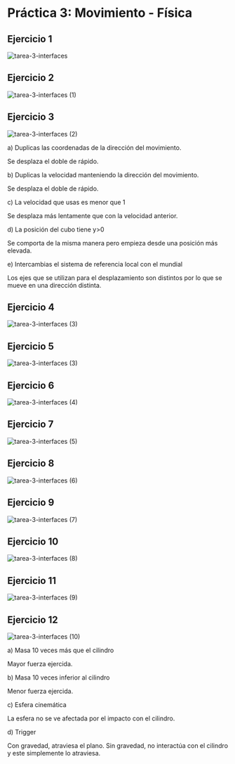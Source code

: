# Práctica 3: Movimiento - Física

## Ejercicio 1

![tarea-3-interfaces](https://github.com/Francisco-Marques-Armas/tarea-3-interfaces/assets/72305337/4bbc675a-be0d-48fb-9246-ac7078d92178)


## Ejercicio 2

![tarea-3-interfaces (1)](https://github.com/Francisco-Marques-Armas/tarea-3-interfaces/assets/72305337/c1d533a7-cb1d-4817-8736-7552dc3c3793)

## Ejercicio 3

![tarea-3-interfaces (2)](https://github.com/Francisco-Marques-Armas/tarea-3-interfaces/assets/72305337/00d6c004-9ed4-4580-9b1d-a69240e1e539)

a) Duplicas las coordenadas de la dirección del movimiento.

Se desplaza el doble de rápido.

b) Duplicas la velocidad manteniendo la dirección del movimiento.

Se desplaza el doble de rápido.

c) La velocidad que usas es menor que 1

Se desplaza más lentamente que con la velocidad anterior.

d) La posición del cubo tiene y>0

Se comporta de la misma manera pero empieza desde una posición más elevada.

e) Intercambias el sistema de referencia local con el mundial

Los ejes que se utilizan para el desplazamiento son distintos por lo que se mueve en una dirección distinta.

## Ejercicio 4

![tarea-3-interfaces (3)](https://github.com/Francisco-Marques-Armas/tarea-3-interfaces/assets/72305337/eb520cf6-7fca-47bd-8b9c-78d9b34e6c33)

## Ejercicio 5

![tarea-3-interfaces (3)](https://github.com/Francisco-Marques-Armas/tarea-3-interfaces/assets/72305337/eb520cf6-7fca-47bd-8b9c-78d9b34e6c33)

## Ejercicio 6
![tarea-3-interfaces (4)](https://github.com/Francisco-Marques-Armas/tarea-3-interfaces/assets/72305337/8ccff89e-4bda-4c2d-9ef5-3c53d968f831)

## Ejercicio 7 
![tarea-3-interfaces (5)](https://github.com/Francisco-Marques-Armas/tarea-3-interfaces/assets/72305337/dc5ff7cb-c138-4966-859a-0df2beb1ca1c)

## Ejercicio 8
![tarea-3-interfaces (6)](https://github.com/Francisco-Marques-Armas/tarea-3-interfaces/assets/72305337/1148721e-3484-406e-bc5e-a7a66bf06bf9)


## Ejercicio 9
![tarea-3-interfaces (7)](https://github.com/Francisco-Marques-Armas/tarea-3-interfaces/assets/72305337/226ae3fd-b84e-49bd-92eb-681f530f31fe)


## Ejercicio 10
![tarea-3-interfaces (8)](https://github.com/Francisco-Marques-Armas/tarea-3-interfaces/assets/72305337/7a845980-bcb2-431f-9f57-4c709a4e2515)


## Ejercicio 11
![tarea-3-interfaces (9)](https://github.com/Francisco-Marques-Armas/tarea-3-interfaces/assets/72305337/f6f2c927-e497-461d-828f-1872342b6b61)

## Ejercicio 12

![tarea-3-interfaces (10)](https://github.com/Francisco-Marques-Armas/tarea-3-interfaces/assets/72305337/c858721a-fabf-49e3-8bf8-f7d6ef263f14)

a) Masa 10 veces más que el cilindro

Mayor fuerza ejercida.

b) Masa 10 veces inferior al cilindro

Menor fuerza ejercida.

c) Esfera cinemática

La esfera no se ve afectada por el impacto con el cilindro.

d) Trigger

Con gravedad, atraviesa el plano. Sin gravedad, no interactúa con el cilindro y este simplemente lo atraviesa.

